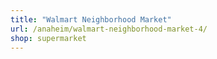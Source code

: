 ```yaml
---
title: "Walmart Neighborhood Market"
url: /anaheim/walmart-neighborhood-market-4/
shop: supermarket
---
```

